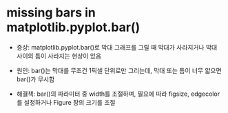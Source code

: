 # missing bars in matplotlib.pyplot.bar()

* 증상: matplotlib.pyplot.bar()로 막대 그래프를 그릴 때 막대가 사라지거나 막대 사이의 틈이 사라지는 현상이 있음 

* 원인: bar()는 막대를 무조건 1픽셀 단위로만 그리는데, 막대 또는 틈이 너무 얇으면 bar()가 무시함

* 해결책: bar()의 파라미터 중 width를 조절하며, 필요에 따라 figsize, edgecolor를 설정하거나 Figure 창의 크기를 조절
